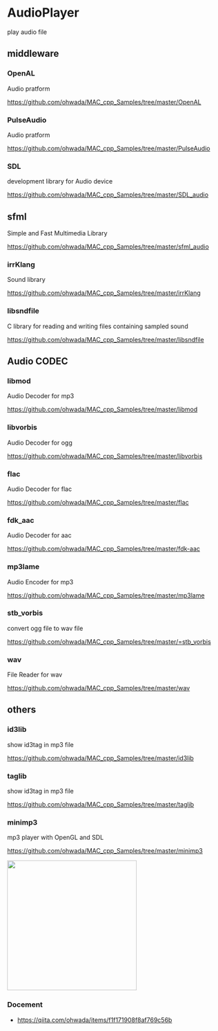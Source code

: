 AudioPlayer
===============

play audio file <br/>

## middleware

### OpenAL
Audio pratform <br/>

https://github.com/ohwada/MAC_cpp_Samples/tree/master/OpenAL <br/>

### PulseAudio
Audio pratform <br/>

https://github.com/ohwada/MAC_cpp_Samples/tree/master/PulseAudio <br/>

### SDL 
development library for Audio device <br/>

https://github.com/ohwada/MAC_cpp_Samples/tree/master/SDL_audio <br/>

## sfml 
Simple and Fast Multimedia Library <br/>

https://github.com/ohwada/MAC_cpp_Samples/tree/master/sfml_audio <br/>

### irrKlang
Sound library <br/>

https://github.com/ohwada/MAC_cpp_Samples/tree/master/irrKlang <br/>

### libsndfile
 C library for reading and writing files containing sampled sound <br/>

https://github.com/ohwada/MAC_cpp_Samples/tree/master/libsndfile <br/>

## Audio CODEC

### libmod
Audio Decoder for mp3 <br/>

https://github.com/ohwada/MAC_cpp_Samples/tree/master/libmod <br/>


### libvorbis
Audio Decoder for ogg <br/>

https://github.com/ohwada/MAC_cpp_Samples/tree/master/libvorbis <br/>


### flac
Audio Decoder for flac <br/>

https://github.com/ohwada/MAC_cpp_Samples/tree/master/flac <br/>

### fdk_aac
Audio Decoder for aac <br/>

https://github.com/ohwada/MAC_cpp_Samples/tree/master/fdk-aac <br/>

### mp3lame
Audio Encoder for mp3 <br/>

https://github.com/ohwada/MAC_cpp_Samples/tree/master/mp3lame <br/>

### stb_vorbis
convert ogg file to wav file <br/>

https://github.com/ohwada/MAC_cpp_Samples/tree/master/=stb_vorbis <br/>

### wav
File Reader  for wav <br/>

https://github.com/ohwada/MAC_cpp_Samples/tree/master/wav <br/>


## others

### id3lib
show id3tag in mp3 file <br/>

https://github.com/ohwada/MAC_cpp_Samples/tree/master/id3lib <br/>

### taglib
show id3tag in mp3 file <br/>

https://github.com/ohwada/MAC_cpp_Samples/tree/master/taglib <br/>

### minimp3
mp3 player with OpenGL and SDL <br/>

https://github.com/ohwada/MAC_cpp_Samples/tree/master/minimp3 <br/>

<image src="https://raw.githubusercontent.com/ohwada/MAC_cpp_Samples/master/minimp3/result/screenshot_player.png" width="300" /><br/>


### Docement
- https://qiita.com/ohwada/items/f1f171908f8af769c56b

